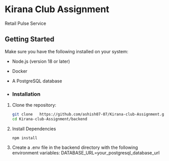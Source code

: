 # Kirana Club Assignment

Retail Pulse Service

## Getting Started

Make sure you have the following installed on your system:
- Node.js (version 18 or later)
- Docker 
- A PostgreSQL database

- ### Installation

1. Clone the repository:
   ```bash
   git clone   https://github.com/ashish07-07/Kirana-club-Assignment.git
   cd Kirana-club-Assignment/backend
2) Install Dependencies
   ```
   npm install
3) Create a .env file in the backend directory with the following environment variables:
    DATABASE_URL=your_postgresql_database_url
   
   
   
 
   
